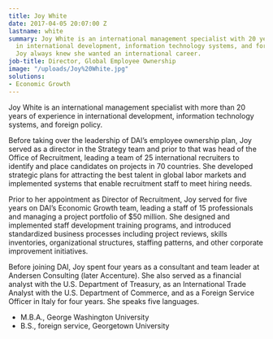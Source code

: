 ```yaml
---
title: Joy White
date: 2017-04-05 20:07:00 Z
lastname: white
summary: Joy White is an international management specialist with 20 years of experience
  in international development, information technology systems, and foreign policy.
  Joy always knew she wanted an international career.
job-title: Director, Global Employee Ownership
image: "/uploads/Joy%20White.jpg"
solutions:
- Economic Growth
---
```


Joy White is an international management specialist with more than 20 years of experience in international development, information technology systems, and foreign policy.

Before taking over the leadership of DAI’s employee ownership plan, Joy served as a director in the Strategy team and prior to that was head of the Office of Recruitment, leading a team of 25 international recruiters to identify and place candidates on projects in 70 countries. She developed strategic plans for attracting the best talent in global labor markets and implemented systems that enable recruitment staff to meet hiring needs. 

Prior to her appointment as Director of Recruitment, Joy served for five years on DAI’s Economic Growth team, leading a staff of 15 professionals and managing a project portfolio of $50 million. She designed and implemented staff development training programs, and introduced standardized business processes including project reviews, skills inventories, organizational structures, staffing patterns, and other corporate improvement initiatives. 

Before joining DAI, Joy spent four years as a consultant and team leader at Andersen Consulting (later Accenture). She also served as a financial analyst with the U.S. Department of Treasury, as an International Trade Analyst with the U.S. Department of Commerce, and as a Foreign Service Officer in Italy for four years. She speaks five languages.

* M.B.A., George Washington University
* B.S., foreign service, Georgetown University